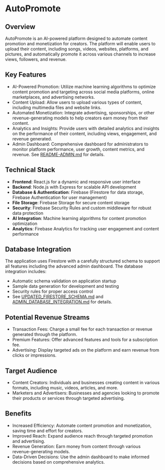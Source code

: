 # AutoPromote

## Overview
AutoPromote is an AI-powered platform designed to automate content promotion and monetization for creators. The platform will enable users to upload their content, including songs, videos, websites, platforms, and pictures, and automatically promote it across various channels to increase views, followers, and revenue.

## Key Features
- AI-Powered Promotion: Utilize machine learning algorithms to optimize content promotion and targeting across social media platforms, online marketplaces, and advertising networks.
- Content Upload: Allow users to upload various types of content, including multimedia files and website links.
- Automated Monetization: Integrate advertising, sponsorships, or other revenue-generating models to help creators earn money from their content.
- Analytics and Insights: Provide users with detailed analytics and insights on the performance of their content, including views, engagement, and revenue generated.
- Admin Dashboard: Comprehensive dashboard for administrators to monitor platform performance, user growth, content metrics, and revenue. See [README-ADMIN.md](README-ADMIN.md) for details.

## Technical Stack
- **Frontend**: React.js for a dynamic and responsive user interface
- **Backend**: Node.js with Express for scalable API development
- **Database & Authentication**: Firebase (Firestore for data storage, Firebase Authentication for user management)
- **File Storage**: Firebase Storage for secure content storage
- **Security**: Firebase Security Rules and custom middleware for robust data protection
- **AI Integration**: Machine learning algorithms for content promotion optimization
- **Analytics**: Firebase Analytics for tracking user engagement and content performance

## Database Integration
The application uses Firestore with a carefully structured schema to support all features including the advanced admin dashboard. The database integration includes:
- Automatic schema validation on application startup
- Sample data generation for development and testing
- Security rules for proper access control
- See [UPDATED_FIRESTORE_SCHEMA.md](UPDATED_FIRESTORE_SCHEMA.md) and [ADMIN_DATABASE_INTEGRATION.md](ADMIN_DATABASE_INTEGRATION.md) for details.

## Potential Revenue Streams
- Transaction Fees: Charge a small fee for each transaction or revenue generated through the platform.
- Premium Features: Offer advanced features and tools for a subscription fee.
- Advertising: Display targeted ads on the platform and earn revenue from clicks or impressions.

## Target Audience
- Content Creators: Individuals and businesses creating content in various formats, including music, videos, articles, and more.
- Marketers and Advertisers: Businesses and agencies looking to promote their products or services through targeted advertising.

## Benefits
- Increased Efficiency: Automate content promotion and monetization, saving time and effort for creators.
- Improved Reach: Expand audience reach through targeted promotion and advertising.
- Revenue Generation: Earn money from content through various revenue-generating models.
- Data-Driven Decisions: Use the admin dashboard to make informed decisions based on comprehensive analytics.
